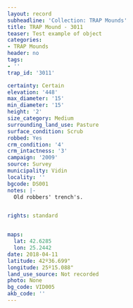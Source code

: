 ```yaml
---
layout: record
subheadline: 'Collection: TRAP Mounds'
title: TRAP Mound - 3011
teaser: Test example of object
categories:
- TRAP Mounds
header: no
tags:
- ''
trap_id: '3011'

certainty: Certain
elevation: '448'
max_diameter: '15'
min_diameter: '15'
height: '2'
size_category: Medium
surrounding_land_use: Pasture
surface_condition: Scrub
robbed: Yes
crm_condition: '4'
crm_intactness: '3'
campaign: '2009'
source: Survey
municipality: Vidin
locality: ''
bgcode: DS001
notes: |-
  Old robbers' trench's.


rights: standard


maps:
  lat: 42.6285
  lon: 25.2442
date: 2018-04-11
latitude: 42º36.699"
longitude: 25º15.088"
land_use_source: Not recorded
photo: None
bg_code: VID005
akb_code: ''
---
```

